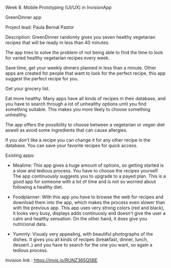 
Week 8. Mobile Prototyping (UI/UX) in InvisionApp

GreenDinner app

Project lead: Paula Bernal Pastor

Description: GreenDinner randomly gives you seven healthy vegetarian recipes that will be ready in less than 40 minutes.

The app tries to solve the problem of not being able to find the time to look for varied healthy vegetarian recipes every week. 

Save time, get your weekly dinners planned in less than a minute. Other apps are created for people that want to look for the perfect recipe, this app suggest the perfect recipe for you.

Get your grocery list.

Eat more healthy. Many apps have all kinds of recipes in their database, and you have to search through a lot of unhealthy options until you find something suitable. This makes you more likely to choose something unhealthy.

The app offers the possibility to choose between a vegetarian or vegan diet aswell as avoid some ingredients that can cause allergies.

If you don't like a recipe you can change it for any other recipe in the database. You can save your favorite recipes for quick access.


Existing apps:

- Mealime: This app gives a huge amount of options, so getting started is a slow and tedious process. 
You have to choose the recipes yourself.
The app continuously suggests you to upgrade to a payed plan.
This is a good app for someone with a lot of time and is not so worried about following a healthy diet.

- Foodplanner: With this app you have to browse the web for recipes and download them into the app, which makes the process even slower than with the previous app.
This app uses very strong colors (red and black), it looks very busy, displays adds continuosly and doesn't give the user a calm and healthy sensation. 
On the other hand, it does give you nutricional data.

- Yummly: Visualy very appealing, with beautiful photographs of the dishes.
It gives you all kinds of recipes (breakfast, dinner, lunch, dessert..) and you have to search for the one you want, so again a tedious process.




Invision link : https://invis.io/RUNZ365Q5BE